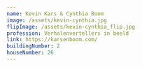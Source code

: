 ```yaml
---
name: Kevin Kars & Cynthia Boom
image: /assets/kevin-cynthia.jpg
flipImage: /assets/kevin-cynthia_flip.jpg
profession: Verhalenvertellers in beeld
link: https://karsenboom.com/
buildingNumber: 2
houseNumber: 26
---
```

